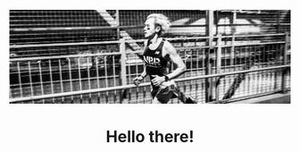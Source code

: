 [![Social banner for loganyu](https://github.com/loganyu/loganyu/raw/master/assets/header_image.jpg)](https://loganyu.com)
<h1 align='center'>Hello there!</h1>
